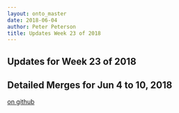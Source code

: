 ```yaml
---
layout: onto_master
date: 2018-06-04
author: Peter Peterson
title: Updates Week 23 of 2018
---
```

Updates for Week 23 of 2018
---------------------------

Detailed Merges for Jun 4 to 10, 2018
-------------------------------------
[on github](https://github.com/mantidproject/mantid/pulls?q=is%3Apr+merged%3A2018-06-05..2018-06-10)

